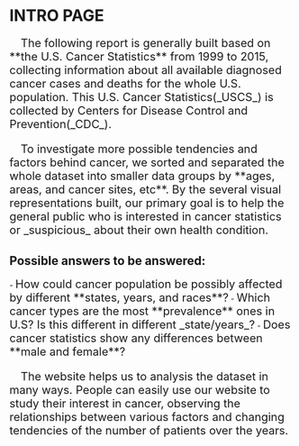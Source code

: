 <h1 id="intro">INTRO PAGE</h1>

<article style="Font-size:20px">
    <p>
    &emsp;The following report is generally built based on **the U.S. Cancer Statistics** from 1999 to
    2015, collecting information about all available diagnosed cancer cases and deaths for the whole
    U.S. population. This U.S. Cancer Statistics(_USCS_) is collected by Centers for Disease Control and
    Prevention(_CDC_).
    </p>
    <p>
    &emsp;To investigate more possible tendencies and factors behind cancer, we sorted and separated the
    whole dataset into smaller data groups by **ages, areas, and cancer sites, etc**. By the several
    visual representations built, our primary goal is to help the general public who is interested
    in cancer statistics or _suspicious_ about their own health condition.
    </p>

</article>

<h2>Possible answers to be answered:</h2>
- <span style="Font-size:20px">How could cancer population be possibly affected by different **states, years, and races**?</span>
- <span style="Font-size:20px">Which cancer types are the most **prevalence** ones in U.S? Is this different in different _state/years_?</span>
- <span style="Font-size:20px">Does cancer statistics show any differences between **male and female**?</span>

<section style="Font-size:20px">
    <p>
    &emsp;The website helps us to analysis the dataset in many ways. People can easily use our website to study their interest in cancer, observing the relationships between various factors and changing tendencies of the number of patients over the years.
    </p>
</section>
